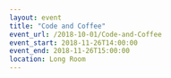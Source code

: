 ```yaml
---
layout: event
title: "Code and Coffee"
event_url: /2018-10-01/Code-and-Coffee
event_start: 2018-11-26T14:00:00
event_end: 2018-11-26T15:00:00
location: Long Room
---
```

